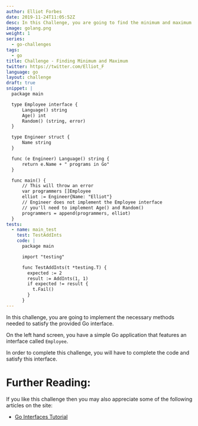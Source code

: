 ```yaml
---
author: Elliot Forbes
date: 2019-11-24T11:05:52Z
desc: In this Challenge, you are going to find the minimum and maximum values from a slice in Go.
image: golang.png
weight: 1
series:
  - go-challenges
tags:
  - go
title: Challenge - Finding Minimum and Maximum
twitter: https://twitter.com/Elliot_F
language: go
layout: challenge
draft: true
snippet: |
  package main

  type Employee interface {
      Language() string
      Age() int
      Random() (string, error)
  }

  type Engineer struct {
      Name string
  }

  func (e Engineer) Language() string {
      return e.Name + " programs in Go"
  }

  func main() {
      // This will throw an error
      var programmers []Employee
      elliot := Engineer{Name: "Elliot"}
      // Engineer does not implement the Employee interface
      // you'll need to implement Age() and Random()
      programmers = append(programmers, elliot)
  }
tests: 
  - name: main_test
    test: TestAddInts
    code: |
      package main

      import "testing"

      func TestAddInts(t *testing.T) {
        expected := 2
        result := AddInts(1, 1)
        if expected != result {
          t.Fail()
        }
      }
---
```


In this challenge, you are going to implement the necessary methods needed to satisfy the provided Go interface.

On the left hand screen, you have a simple Go application that features an interface called `Employee`. 

In order to complete this challenge, you will have to complete the code and satisfy this interface.

# Further Reading:

If you like this challenge then you may also appreciate some of the following articles on the site:

* [Go Interfaces Tutorial](/golang/go-interfaces-tutorial/)